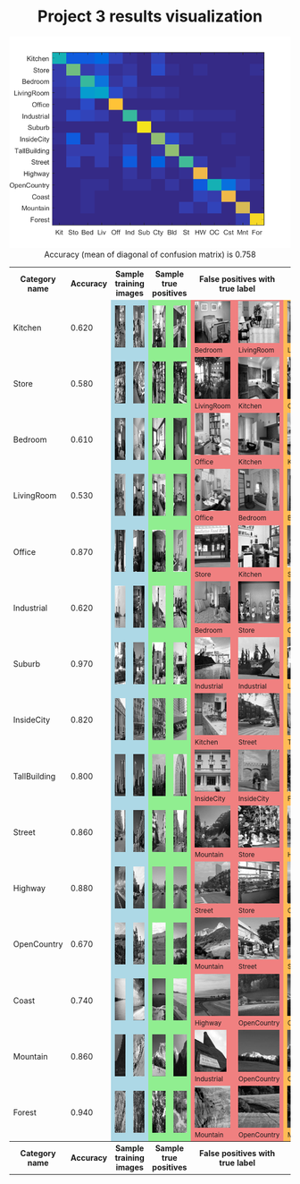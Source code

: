 <center>
<h1>Project 3 results visualization</h1>
<img src="confusion_matrix.png">

<br>
Accuracy (mean of diagonal of confusion matrix) is 0.758
<p>

<table border=0 cellpadding=4 cellspacing=1>
<tr>
<th>Category name</th>
<th>Accuracy</th>
<th colspan=2>Sample training images</th>
<th colspan=2>Sample true positives</th>
<th colspan=2>False positives with true label</th>
<th colspan=2>False negatives with wrong predicted label</th>
</tr>
<tr>
<td>Kitchen</td>
<td>0.620</td>
<td bgcolor=LightBlue><img src="thumbnails/Kitchen_image_0174.jpg" width=100 height=75></td>
<td bgcolor=LightBlue><img src="thumbnails/Kitchen_image_0140.jpg" width=100 height=75></td>
<td bgcolor=LightGreen><img src="thumbnails/Kitchen_image_0137.jpg" width=100 height=75></td>
<td bgcolor=LightGreen><img src="thumbnails/Kitchen_image_0138.jpg" width=100 height=75></td>
<td bgcolor=LightCoral><img src="thumbnails/Bedroom_image_0049.jpg" width=101 height=75><br><small>Bedroom</small></td>
<td bgcolor=LightCoral><img src="thumbnails/LivingRoom_image_0090.jpg" width=114 height=75><br><small>LivingRoom</small></td>
<td bgcolor=#FFBB55><img src="thumbnails/Kitchen_image_0008.jpg" width=100 height=75><br><small>LivingRoom</small></td>
<td bgcolor=#FFBB55><img src="thumbnails/Kitchen_image_0097.jpg" width=101 height=75><br><small>Store</small></td>
</tr>
<tr>
<td>Store</td>
<td>0.580</td>
<td bgcolor=LightBlue><img src="thumbnails/Store_image_0132.jpg" width=101 height=75></td>
<td bgcolor=LightBlue><img src="thumbnails/Store_image_0295.jpg" width=100 height=75></td>
<td bgcolor=LightGreen><img src="thumbnails/Store_image_0015.jpg" width=100 height=75></td>
<td bgcolor=LightGreen><img src="thumbnails/Store_image_0021.jpg" width=100 height=75></td>
<td bgcolor=LightCoral><img src="thumbnails/LivingRoom_image_0046.jpg" width=100 height=75><br><small>LivingRoom</small></td>
<td bgcolor=LightCoral><img src="thumbnails/Kitchen_image_0123.jpg" width=114 height=75><br><small>Kitchen</small></td>
<td bgcolor=#FFBB55><img src="thumbnails/Store_image_0090.jpg" width=112 height=75><br><small>Office</small></td>
<td bgcolor=#FFBB55><img src="thumbnails/Store_image_0053.jpg" width=57 height=75><br><small>InsideCity</small></td>
</tr>
<tr>
<td>Bedroom</td>
<td>0.610</td>
<td bgcolor=LightBlue><img src="thumbnails/Bedroom_image_0151.jpg" width=100 height=75></td>
<td bgcolor=LightBlue><img src="thumbnails/Bedroom_image_0058.jpg" width=93 height=75></td>
<td bgcolor=LightGreen><img src="thumbnails/Bedroom_image_0053.jpg" width=110 height=75></td>
<td bgcolor=LightGreen><img src="thumbnails/Bedroom_image_0043.jpg" width=101 height=75></td>
<td bgcolor=LightCoral><img src="thumbnails/Office_image_0083.jpg" width=108 height=75><br><small>Office</small></td>
<td bgcolor=LightCoral><img src="thumbnails/Kitchen_image_0170.jpg" width=100 height=75><br><small>Kitchen</small></td>
<td bgcolor=#FFBB55><img src="thumbnails/Bedroom_image_0024.jpg" width=95 height=75><br><small>Kitchen</small></td>
<td bgcolor=#FFBB55><img src="thumbnails/Bedroom_image_0141.jpg" width=101 height=75><br><small>Office</small></td>
</tr>
<tr>
<td>LivingRoom</td>
<td>0.530</td>
<td bgcolor=LightBlue><img src="thumbnails/LivingRoom_image_0223.jpg" width=100 height=75></td>
<td bgcolor=LightBlue><img src="thumbnails/LivingRoom_image_0184.jpg" width=114 height=75></td>
<td bgcolor=LightGreen><img src="thumbnails/LivingRoom_image_0066.jpg" width=101 height=75></td>
<td bgcolor=LightGreen><img src="thumbnails/LivingRoom_image_0058.jpg" width=101 height=75></td>
<td bgcolor=LightCoral><img src="thumbnails/Office_image_0084.jpg" width=107 height=75><br><small>Office</small></td>
<td bgcolor=LightCoral><img src="thumbnails/Bedroom_image_0006.jpg" width=113 height=75><br><small>Bedroom</small></td>
<td bgcolor=#FFBB55><img src="thumbnails/LivingRoom_image_0064.jpg" width=100 height=75><br><small>Bedroom</small></td>
<td bgcolor=#FFBB55><img src="thumbnails/LivingRoom_image_0032.jpg" width=100 height=75><br><small>Bedroom</small></td>
</tr>
<tr>
<td>Office</td>
<td>0.870</td>
<td bgcolor=LightBlue><img src="thumbnails/Office_image_0171.jpg" width=116 height=75></td>
<td bgcolor=LightBlue><img src="thumbnails/Office_image_0197.jpg" width=119 height=75></td>
<td bgcolor=LightGreen><img src="thumbnails/Office_image_0159.jpg" width=108 height=75></td>
<td bgcolor=LightGreen><img src="thumbnails/Office_image_0044.jpg" width=100 height=75></td>
<td bgcolor=LightCoral><img src="thumbnails/Store_image_0027.jpg" width=100 height=75><br><small>Store</small></td>
<td bgcolor=LightCoral><img src="thumbnails/Kitchen_image_0088.jpg" width=114 height=75><br><small>Kitchen</small></td>
<td bgcolor=#FFBB55><img src="thumbnails/Office_image_0183.jpg" width=109 height=75><br><small>Suburb</small></td>
<td bgcolor=#FFBB55><img src="thumbnails/Office_image_0083.jpg" width=108 height=75><br><small>Bedroom</small></td>
</tr>
<tr>
<td>Industrial</td>
<td>0.620</td>
<td bgcolor=LightBlue><img src="thumbnails/Industrial_image_0031.jpg" width=99 height=75></td>
<td bgcolor=LightBlue><img src="thumbnails/Industrial_image_0235.jpg" width=113 height=75></td>
<td bgcolor=LightGreen><img src="thumbnails/Industrial_image_0030.jpg" width=113 height=75></td>
<td bgcolor=LightGreen><img src="thumbnails/Industrial_image_0101.jpg" width=113 height=75></td>
<td bgcolor=LightCoral><img src="thumbnails/Bedroom_image_0003.jpg" width=104 height=75><br><small>Bedroom</small></td>
<td bgcolor=LightCoral><img src="thumbnails/Store_image_0082.jpg" width=135 height=75><br><small>Store</small></td>
<td bgcolor=#FFBB55><img src="thumbnails/Industrial_image_0135.jpg" width=77 height=75><br><small>OpenCountry</small></td>
<td bgcolor=#FFBB55><img src="thumbnails/Industrial_image_0125.jpg" width=46 height=75><br><small>Office</small></td>
</tr>
<tr>
<td>Suburb</td>
<td>0.970</td>
<td bgcolor=LightBlue><img src="thumbnails/Suburb_image_0093.jpg" width=113 height=75></td>
<td bgcolor=LightBlue><img src="thumbnails/Suburb_image_0157.jpg" width=113 height=75></td>
<td bgcolor=LightGreen><img src="thumbnails/Suburb_image_0171.jpg" width=113 height=75></td>
<td bgcolor=LightGreen><img src="thumbnails/Suburb_image_0025.jpg" width=113 height=75></td>
<td bgcolor=LightCoral><img src="thumbnails/Industrial_image_0083.jpg" width=106 height=75><br><small>Industrial</small></td>
<td bgcolor=LightCoral><img src="thumbnails/Industrial_image_0116.jpg" width=126 height=75><br><small>Industrial</small></td>
<td bgcolor=#FFBB55><img src="thumbnails/Suburb_image_0008.jpg" width=113 height=75><br><small>LivingRoom</small></td>
<td bgcolor=#FFBB55><img src="thumbnails/Suburb_image_0103.jpg" width=113 height=75><br><small>Store</small></td>
</tr>
<tr>
<td>InsideCity</td>
<td>0.820</td>
<td bgcolor=LightBlue><img src="thumbnails/InsideCity_image_0255.jpg" width=75 height=75></td>
<td bgcolor=LightBlue><img src="thumbnails/InsideCity_image_0136.jpg" width=75 height=75></td>
<td bgcolor=LightGreen><img src="thumbnails/InsideCity_image_0087.jpg" width=75 height=75></td>
<td bgcolor=LightGreen><img src="thumbnails/InsideCity_image_0118.jpg" width=75 height=75></td>
<td bgcolor=LightCoral><img src="thumbnails/Kitchen_image_0024.jpg" width=57 height=75><br><small>Kitchen</small></td>
<td bgcolor=LightCoral><img src="thumbnails/Street_image_0085.jpg" width=75 height=75><br><small>Street</small></td>
<td bgcolor=#FFBB55><img src="thumbnails/InsideCity_image_0129.jpg" width=75 height=75><br><small>TallBuilding</small></td>
<td bgcolor=#FFBB55><img src="thumbnails/InsideCity_image_0049.jpg" width=75 height=75><br><small>TallBuilding</small></td>
</tr>
<tr>
<td>TallBuilding</td>
<td>0.800</td>
<td bgcolor=LightBlue><img src="thumbnails/TallBuilding_image_0174.jpg" width=75 height=75></td>
<td bgcolor=LightBlue><img src="thumbnails/TallBuilding_image_0331.jpg" width=75 height=75></td>
<td bgcolor=LightGreen><img src="thumbnails/TallBuilding_image_0080.jpg" width=75 height=75></td>
<td bgcolor=LightGreen><img src="thumbnails/TallBuilding_image_0031.jpg" width=75 height=75></td>
<td bgcolor=LightCoral><img src="thumbnails/InsideCity_image_0066.jpg" width=75 height=75><br><small>InsideCity</small></td>
<td bgcolor=LightCoral><img src="thumbnails/InsideCity_image_0056.jpg" width=75 height=75><br><small>InsideCity</small></td>
<td bgcolor=#FFBB55><img src="thumbnails/TallBuilding_image_0046.jpg" width=75 height=75><br><small>Forest</small></td>
<td bgcolor=#FFBB55><img src="thumbnails/TallBuilding_image_0053.jpg" width=75 height=75><br><small>InsideCity</small></td>
</tr>
<tr>
<td>Street</td>
<td>0.860</td>
<td bgcolor=LightBlue><img src="thumbnails/Street_image_0092.jpg" width=75 height=75></td>
<td bgcolor=LightBlue><img src="thumbnails/Street_image_0148.jpg" width=75 height=75></td>
<td bgcolor=LightGreen><img src="thumbnails/Street_image_0132.jpg" width=75 height=75></td>
<td bgcolor=LightGreen><img src="thumbnails/Street_image_0121.jpg" width=75 height=75></td>
<td bgcolor=LightCoral><img src="thumbnails/Mountain_image_0009.jpg" width=75 height=75><br><small>Mountain</small></td>
<td bgcolor=LightCoral><img src="thumbnails/Store_image_0122.jpg" width=74 height=75><br><small>Store</small></td>
<td bgcolor=#FFBB55><img src="thumbnails/Street_image_0047.jpg" width=75 height=75><br><small>Highway</small></td>
<td bgcolor=#FFBB55><img src="thumbnails/Street_image_0133.jpg" width=75 height=75><br><small>Industrial</small></td>
</tr>
<tr>
<td>Highway</td>
<td>0.880</td>
<td bgcolor=LightBlue><img src="thumbnails/Highway_image_0018.jpg" width=75 height=75></td>
<td bgcolor=LightBlue><img src="thumbnails/Highway_image_0219.jpg" width=75 height=75></td>
<td bgcolor=LightGreen><img src="thumbnails/Highway_image_0087.jpg" width=75 height=75></td>
<td bgcolor=LightGreen><img src="thumbnails/Highway_image_0086.jpg" width=75 height=75></td>
<td bgcolor=LightCoral><img src="thumbnails/Street_image_0080.jpg" width=75 height=75><br><small>Street</small></td>
<td bgcolor=LightCoral><img src="thumbnails/Store_image_0056.jpg" width=100 height=75><br><small>Store</small></td>
<td bgcolor=#FFBB55><img src="thumbnails/Highway_image_0022.jpg" width=75 height=75><br><small>Coast</small></td>
<td bgcolor=#FFBB55><img src="thumbnails/Highway_image_0034.jpg" width=75 height=75><br><small>OpenCountry</small></td>
</tr>
<tr>
<td>OpenCountry</td>
<td>0.670</td>
<td bgcolor=LightBlue><img src="thumbnails/OpenCountry_image_0223.jpg" width=75 height=75></td>
<td bgcolor=LightBlue><img src="thumbnails/OpenCountry_image_0314.jpg" width=75 height=75></td>
<td bgcolor=LightGreen><img src="thumbnails/OpenCountry_image_0024.jpg" width=75 height=75></td>
<td bgcolor=LightGreen><img src="thumbnails/OpenCountry_image_0083.jpg" width=75 height=75></td>
<td bgcolor=LightCoral><img src="thumbnails/Mountain_image_0045.jpg" width=75 height=75><br><small>Mountain</small></td>
<td bgcolor=LightCoral><img src="thumbnails/Street_image_0149.jpg" width=75 height=75><br><small>Street</small></td>
<td bgcolor=#FFBB55><img src="thumbnails/OpenCountry_image_0076.jpg" width=75 height=75><br><small>Suburb</small></td>
<td bgcolor=#FFBB55><img src="thumbnails/OpenCountry_image_0101.jpg" width=75 height=75><br><small>Coast</small></td>
</tr>
<tr>
<td>Coast</td>
<td>0.740</td>
<td bgcolor=LightBlue><img src="thumbnails/Coast_image_0238.jpg" width=75 height=75></td>
<td bgcolor=LightBlue><img src="thumbnails/Coast_image_0006.jpg" width=75 height=75></td>
<td bgcolor=LightGreen><img src="thumbnails/Coast_image_0068.jpg" width=75 height=75></td>
<td bgcolor=LightGreen><img src="thumbnails/Coast_image_0063.jpg" width=75 height=75></td>
<td bgcolor=LightCoral><img src="thumbnails/Highway_image_0036.jpg" width=75 height=75><br><small>Highway</small></td>
<td bgcolor=LightCoral><img src="thumbnails/OpenCountry_image_0044.jpg" width=75 height=75><br><small>OpenCountry</small></td>
<td bgcolor=#FFBB55><img src="thumbnails/Coast_image_0121.jpg" width=75 height=75><br><small>OpenCountry</small></td>
<td bgcolor=#FFBB55><img src="thumbnails/Coast_image_0011.jpg" width=75 height=75><br><small>Bedroom</small></td>
</tr>
<tr>
<td>Mountain</td>
<td>0.860</td>
<td bgcolor=LightBlue><img src="thumbnails/Mountain_image_0199.jpg" width=75 height=75></td>
<td bgcolor=LightBlue><img src="thumbnails/Mountain_image_0218.jpg" width=75 height=75></td>
<td bgcolor=LightGreen><img src="thumbnails/Mountain_image_0052.jpg" width=75 height=75></td>
<td bgcolor=LightGreen><img src="thumbnails/Mountain_image_0008.jpg" width=75 height=75></td>
<td bgcolor=LightCoral><img src="thumbnails/Industrial_image_0091.jpg" width=57 height=75><br><small>Industrial</small></td>
<td bgcolor=LightCoral><img src="thumbnails/OpenCountry_image_0045.jpg" width=75 height=75><br><small>OpenCountry</small></td>
<td bgcolor=#FFBB55><img src="thumbnails/Mountain_image_0045.jpg" width=75 height=75><br><small>OpenCountry</small></td>
<td bgcolor=#FFBB55><img src="thumbnails/Mountain_image_0079.jpg" width=75 height=75><br><small>OpenCountry</small></td>
</tr>
<tr>
<td>Forest</td>
<td>0.940</td>
<td bgcolor=LightBlue><img src="thumbnails/Forest_image_0140.jpg" width=75 height=75></td>
<td bgcolor=LightBlue><img src="thumbnails/Forest_image_0162.jpg" width=75 height=75></td>
<td bgcolor=LightGreen><img src="thumbnails/Forest_image_0138.jpg" width=75 height=75></td>
<td bgcolor=LightGreen><img src="thumbnails/Forest_image_0002.jpg" width=75 height=75></td>
<td bgcolor=LightCoral><img src="thumbnails/Mountain_image_0100.jpg" width=75 height=75><br><small>Mountain</small></td>
<td bgcolor=LightCoral><img src="thumbnails/OpenCountry_image_0065.jpg" width=75 height=75><br><small>OpenCountry</small></td>
<td bgcolor=#FFBB55><img src="thumbnails/Forest_image_0109.jpg" width=75 height=75><br><small>Mountain</small></td>
<td bgcolor=#FFBB55><img src="thumbnails/Forest_image_0117.jpg" width=75 height=75><br><small>Mountain</small></td>
</tr>
<tr>
<th>Category name</th>
<th>Accuracy</th>
<th colspan=2>Sample training images</th>
<th colspan=2>Sample true positives</th>
<th colspan=2>False positives with true label</th>
<th colspan=2>False negatives with wrong predicted label</th>
</tr>
</table>
</center>


